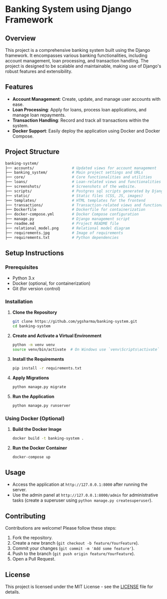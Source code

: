 # Banking System using Django Framework

## Overview

This project is a comprehensive banking system built using the Django framework. It encompasses various banking functionalities, including account management, loan processing, and transaction handling. The project is designed to be scalable and maintainable, making use of Django's robust features and extensibility.

## Features

- **Account Management**: Create, update, and manage user accounts with ease.
- **Loan Processing**: Apply for loans, process loan applications, and manage loan repayments.
- **Transaction Handling**: Record and track all transactions within the system.
- **Docker Support**: Easily deploy the application using Docker and Docker Compose.

## Project Structure
``` bash
banking-system/
├── accounts/                 # Updated views for account management
├── banking_system/           # Main project settings and URLs
├── core/                     # Core functionalities and utilities
├── loans/                    # Loan-related views and functionalities
├── screenshots/              # Screenshots of the website.
├── scripts/                  # Postgres sql scripts generated by Django.
├── static/                   # Static files (CSS, JS, images)
├── templates/                # HTML templates for the frontend
├── transactions/             # Transaction-related views and functionalities
├── Dockerfile                # Dockerfile for containerization
├── docker-compose.yml        # Docker Compose configuration
├── manage.py                 # Django management script
├── readme.md                 # Project README file
├── relational_model.png      # Relational model diagram
├── requirements.jpg          # Image of requirements
├── requirements.txt          # Python dependencies
```

## Setup Instructions

### Prerequisites

- Python 3.x
- Docker (optional, for containerization)
- Git (for version control)

### Installation

1. **Clone the Repository**
    ```bash
    git clone https://github.com/ygsharma/banking-system.git
    cd banking-system
    ```

2. **Create and Activate a Virtual Environment**
    ```bash
    python -m venv venv
    source venv/bin/activate  # On Windows use `venv\Scripts\activate`
    ```

3. **Install the Requirements**
    ```bash
    pip install -r requirements.txt
    ```

4. **Apply Migrations**
    ```bash
    python manage.py migrate
    ```

5. **Run the Application**
    ```bash
    python manage.py runserver
    ```

### Using Docker (Optional)

1. **Build the Docker Image**
    ```bash
    docker build -t banking-system .
    ```

2. **Run the Docker Container**
    ```bash
    docker-compose up
    ```

## Usage

- Access the application at `http://127.0.0.1:8000` after running the server.
- Use the admin panel at `http://127.0.0.1:8000/admin` for administrative tasks (create a superuser using `python manage.py createsuperuser`).

## Contributing

Contributions are welcome! Please follow these steps:

1. Fork the repository.
2. Create a new branch (`git checkout -b feature/YourFeature`).
3. Commit your changes (`git commit -m 'Add some feature'`).
4. Push to the branch (`git push origin feature/YourFeature`).
5. Open a Pull Request.

## License

This project is licensed under the MIT License - see the [LICENSE](LICENSE) file for details.
